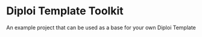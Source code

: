 # Diploi Template Toolkit

An example project that can be used as a base for your own Diploi Template

